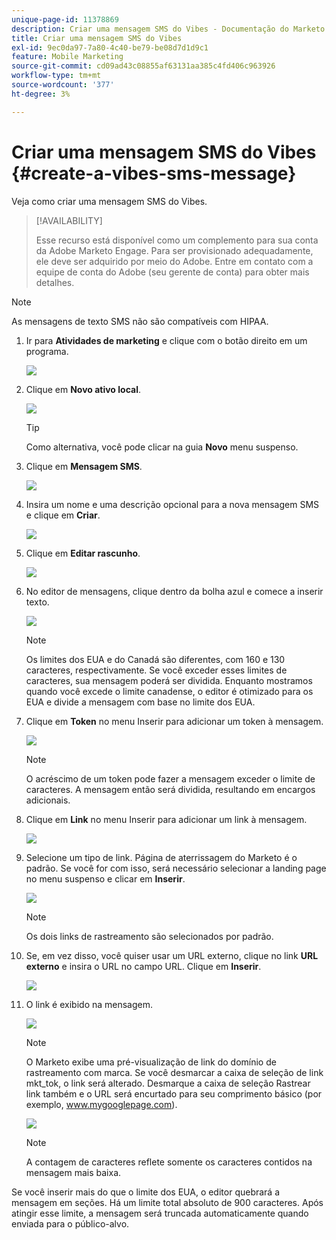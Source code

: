 ```yaml
---
unique-page-id: 11378869
description: Criar uma mensagem SMS do Vibes - Documentação do Marketo - Documentação do produto
title: Criar uma mensagem SMS do Vibes
exl-id: 9ec0da97-7a80-4c40-be79-be08d7d1d9c1
feature: Mobile Marketing
source-git-commit: cd09ad43c08855af63131aa385c4fd406c963926
workflow-type: tm+mt
source-wordcount: '377'
ht-degree: 3%

---
```


# Criar uma mensagem SMS do Vibes {#create-a-vibes-sms-message}

Veja como criar uma mensagem SMS do Vibes.

>[!AVAILABILITY]
>
>Esse recurso está disponível como um complemento para sua conta da Adobe Marketo Engage. Para ser provisionado adequadamente, ele deve ser adquirido por meio do Adobe. Entre em contato com a equipe de conta do Adobe (seu gerente de conta) para obter mais detalhes.

>[!NOTE]
>
>As mensagens de texto SMS não são compatíveis com HIPAA.

1. Ir para **Atividades de marketing** e clique com o botão direito em um programa.

   ![](assets/mobile-right-click-hand.jpg)

1. Clique em **Novo ativo local**.

   ![](assets/new-local-asset-hand.jpg)

   >[!TIP]
   >
   >Como alternativa, você pode clicar na guia **Novo** menu suspenso.

1. Clique em **Mensagem SMS**.

   ![](assets/new-local-asset-selection-hand.jpg)

1. Insira um nome e uma descrição opcional para a nova mensagem SMS e clique em **Criar**.

   ![](assets/new-sms-message-offer-ends-soon-hands.jpg)

1. Clique em **Editar rascunho**.

   ![](assets/edit-draft-hand.jpg)

1. No editor de mensagens, clique dentro da bolha azul e comece a inserir texto.

   ![](assets/message-text-pencil.jpg)

   >[!NOTE]
   >
   >Os limites dos EUA e do Canadá são diferentes, com 160 e 130 caracteres, respectivamente. Se você exceder esses limites de caracteres, sua mensagem poderá ser dividida. Enquanto mostramos quando você excede o limite canadense, o editor é otimizado para os EUA e divide a mensagem com base no limite dos EUA.

1. Clique em **Token** no menu Inserir para adicionar um token à mensagem.

   ![](assets/add-token-real-hand.jpg)

   >[!NOTE]
   >
   >O acréscimo de um token pode fazer a mensagem exceder o limite de caracteres. A mensagem então será dividida, resultando em encargos adicionais.

1. Clique em **Link** no menu Inserir para adicionar um link à mensagem.

   ![](assets/full-message-link-hand.jpg)

1. Selecione um tipo de link. Página de aterrissagem do Marketo é o padrão. Se você for com isso, será necessário selecionar a landing page no menu suspenso e clicar em **Inserir**.

   ![](assets/insert-link-real-hands.jpg)

   >[!NOTE]
   >
   >Os dois links de rastreamento são selecionados por padrão.

1. Se, em vez disso, você quiser usar um URL externo, clique no link **URL externo** e insira o URL no campo URL. Clique em **Inserir**.

   ![](assets/insert-link-url-hands.jpg)

1. O link é exibido na mensagem.

   ![](assets/link-added.jpg)

   >[!NOTE]
   >
   >O Marketo exibe uma pré-visualização de link do domínio de rastreamento com marca. Se você desmarcar a caixa de seleção de link mkt_tok, o link será alterado. Desmarque a caixa de seleção Rastrear link também e o URL será encurtado para seu comprimento básico (por exemplo, www.mygooglepage.com).

   ![](assets/image2016-7-27-16-3a20-3a16.png)

   >[!NOTE]
   >
   >A contagem de caracteres reflete somente os caracteres contidos na mensagem mais baixa.

Se você inserir mais do que o limite dos EUA, o editor quebrará a mensagem em seções. Há um limite total absoluto de 900 caracteres. Após atingir esse limite, a mensagem será truncada automaticamente quando enviada para o público-alvo.
